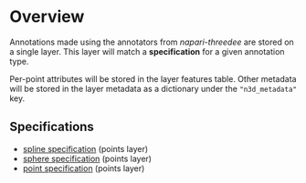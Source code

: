 # Overview

Annotations made using the annotators from *napari-threedee* are stored 
on a single layer. This layer will match a **specification** for a given
annotation type.

Per-point attributes will be stored in the layer features table. Other 
metadata will be stored in the layer metadata as a dictionary under the 
`"n3d_metadata"` key.

## Specifications

- [spline specification](./spline_spec.md) (points layer)
- [sphere specification](./sphere_spec.md) (points layer)
- [point specification](./point_spec.md) (points layer)
